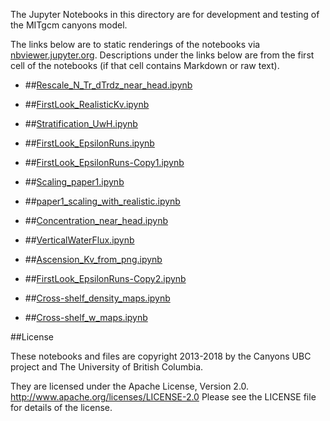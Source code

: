 The Jupyter Notebooks in this directory are for development and testing of
the MITgcm canyons model.

The links below are to static renderings of the notebooks via
[nbviewer.jupyter.org](http://nbviewer.jupyter.org/).
Descriptions under the links below are from the first cell of the notebooks
(if that cell contains Markdown or raw text).

* ##[Rescale_N_Tr_dTrdz_near_head.ipynb](http://nbviewer.jupyter.org/urls/bitbucket.org/canyonsubc/outputanalysisnotebooks/raw/tip/RealisticKvMaps/Rescale_N_Tr_dTrdz_near_head.ipynb)  
    
* ##[FirstLook_RealisticKv.ipynb](http://nbviewer.jupyter.org/urls/bitbucket.org/canyonsubc/outputanalysisnotebooks/raw/tip/RealisticKvMaps/FirstLook_RealisticKv.ipynb)  
    
* ##[Stratification_UwH.ipynb](http://nbviewer.jupyter.org/urls/bitbucket.org/canyonsubc/outputanalysisnotebooks/raw/tip/RealisticKvMaps/Stratification_UwH.ipynb)  
    
* ##[FirstLook_EpsilonRuns.ipynb](http://nbviewer.jupyter.org/urls/bitbucket.org/canyonsubc/outputanalysisnotebooks/raw/tip/RealisticKvMaps/FirstLook_EpsilonRuns.ipynb)  
    
* ##[FirstLook_EpsilonRuns-Copy1.ipynb](http://nbviewer.jupyter.org/urls/bitbucket.org/canyonsubc/outputanalysisnotebooks/raw/tip/RealisticKvMaps/FirstLook_EpsilonRuns-Copy1.ipynb)  
    
* ##[Scaling_paper1.ipynb](http://nbviewer.jupyter.org/urls/bitbucket.org/canyonsubc/outputanalysisnotebooks/raw/tip/RealisticKvMaps/Scaling_paper1.ipynb)  
    
* ##[paper1_scaling_with_realistic.ipynb](http://nbviewer.jupyter.org/urls/bitbucket.org/canyonsubc/outputanalysisnotebooks/raw/tip/RealisticKvMaps/paper1_scaling_with_realistic.ipynb)  
    
* ##[Concentration_near_head.ipynb](http://nbviewer.jupyter.org/urls/bitbucket.org/canyonsubc/outputanalysisnotebooks/raw/tip/RealisticKvMaps/Concentration_near_head.ipynb)  
    
* ##[VerticalWaterFlux.ipynb](http://nbviewer.jupyter.org/urls/bitbucket.org/canyonsubc/outputanalysisnotebooks/raw/tip/RealisticKvMaps/VerticalWaterFlux.ipynb)  
    
* ##[Ascension_Kv_from_png.ipynb](http://nbviewer.jupyter.org/urls/bitbucket.org/canyonsubc/outputanalysisnotebooks/raw/tip/RealisticKvMaps/Ascension_Kv_from_png.ipynb)  
    
* ##[FirstLook_EpsilonRuns-Copy2.ipynb](http://nbviewer.jupyter.org/urls/bitbucket.org/canyonsubc/outputanalysisnotebooks/raw/tip/RealisticKvMaps/FirstLook_EpsilonRuns-Copy2.ipynb)  
    
* ##[Cross-shelf_density_maps.ipynb](http://nbviewer.jupyter.org/urls/bitbucket.org/canyonsubc/outputanalysisnotebooks/raw/tip/RealisticKvMaps/Cross-shelf_density_maps.ipynb)  
    
* ##[Cross-shelf_w_maps.ipynb](http://nbviewer.jupyter.org/urls/bitbucket.org/canyonsubc/outputanalysisnotebooks/raw/tip/RealisticKvMaps/Cross-shelf_w_maps.ipynb)  
    

##License

These notebooks and files are copyright 2013-2018
by the Canyons UBC project
and The University of British Columbia.

They are licensed under the Apache License, Version 2.0.
http://www.apache.org/licenses/LICENSE-2.0
Please see the LICENSE file for details of the license.
